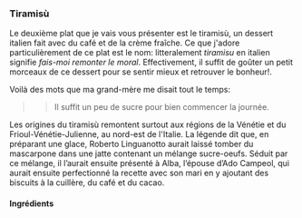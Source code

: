### Tiramisù

Le deuxième plat que je vais vous présenter est le tiramisù, un dessert italien fait avec du café et de la crème fraîche. 
Ce que j'adore particulièrement de ce plat est le nom: litteralement *tiramisu* en italien signifie _fais-moi remonter le moral_.
Effectivement, il suffit de goûter un petit morceaux de ce dessert pour se sentir mieux et retrouver le bonheur!.

Voilà des mots que ma grand-mère me disait tout le temps:
>> Il suffit un peu de sucre pour bien commencer la journée.


Les origines du tiramisù remontent surtout aux régions de la Vénétie et du Frioul-Vénétie-Julienne, au nord-est de l'Italie. 
La légende dit que, en préparant une glace, Roberto Linguanotto aurait laissé tomber du mascarpone dans une jatte contenant un mélange
sucre-oeufs. Séduit par ce mélange, il l’aurait ensuite présenté à Alba, l’épouse d’Ado Campeol, qui aurait ensuite perfectionné la 
recette avec son mari en y ajoutant des biscuits à la cuillère, du café et du cacao.

#### Ingrédients
